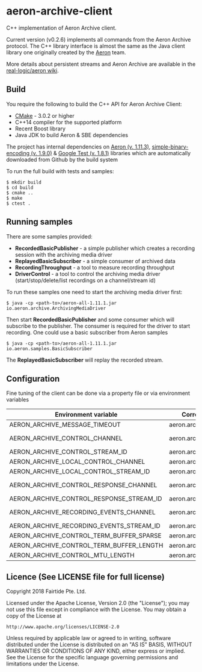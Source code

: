 # aeron-archive-client

C++ implementation of Aeron Archive client.

Current version (v0.2.6) implements all commands from the Aeron Archive protocol. The C++ library interface is almost the same as the Java client library one originally created by the [Aeron](https://github.com/real-logic/aeron) team.

More details about persistent streams and Aeron Archive are available in the [real-logic/aeron wiki](https://github.com/real-logic/aeron/wiki/Aeron-Archive).

## Build

You require the following to build the C++ API for Aeron Archive Client:

* [CMake](http://www.cmake.org/) - 3.0.2 or higher
* C++14 compiler for the supported platform
* Recent Boost library
* Java JDK to build Aeron & SBE dependencies

The project has internal dependencies on [Aeron (v. 1.11.3)](https://github.com/real-logic/aeron), [simple-binary-encoding (v. 1.9.0)](https://github.com/real-logic/simple-binary-encoding) & [Google Test (v. 1.8.1)](https://github.com/google/googletest) libraries which are automatically downloaded from Github by the build system

To run the full build with tests and samples:

```shell
$ mkdir build
$ cd build
$ cmake ..
$ make
$ ctest .
```

## Running samples

There are some samples provided:

* **RecordedBasicPublisher** - a simple publisher which creates a recording session with the archiving media driver
* **ReplayedBasicSubscriber** - a simple consumer of archived data
* **RecordingThroughput** - a tool to measure recording throughput
* **DriverControl** - a tool to control the archiving media driver (start/stop/delete/list recordings on a channel/stream id)

To run these samples one need to start the archiving media driver first:

```shell
$ java -cp <path-to>/aeron-all-1.11.1.jar io.aeron.archive.ArchivingMediaDriver
```

Then start **RecordedBasicPublisher** and some consumer which will subscribe to the publisher. The consumer is required for the driver to start recording. One could use a basic subscriber from Aeron samples

```shell
$ java -cp <path-to>/aeron-all-1.11.1.jar io.aeron.samples.BasicSubscriber
```

The **ReplayedBasicSubscriber** will replay the  recorded stream.

## Configuration

Fine tuning of the client can be done via a property file or via environment variables

| Environment variable | Corresponding Aeron property | Default value |
| ----------- | ----------- | ----------- |
| AERON_ARCHIVE_MESSAGE_TIMEOUT | aeron.archive.message.timeout | 5000000000 |
| AERON_ARCHIVE_CONTROL_CHANNEL | aeron.archive.control.channel | aeron:udp?endpoint=localhost:8010 |
| AERON_ARCHIVE_CONTROL_STREAM_ID | aeron.archive.control.stream.id | 10 |
| AERON_ARCHIVE_LOCAL_CONTROL_CHANNEL | aeron.archive.local.control.channel | aeron:ipc |
| AERON_ARCHIVE_LOCAL_CONTROL_STREAM_ID | aeron.archive.local.control.stream.id | 11 |
| AERON_ARCHIVE_CONTROL_RESPONSE_CHANNEL | aeron.archive.control.response.channel | aeron:udp?endpoint=localhost:8020 |
| AERON_ARCHIVE_CONTROL_RESPONSE_STREAM_ID | aeron.archive.control.response.stream.id | 20 |
| AERON_ARCHIVE_RECORDING_EVENTS_CHANNEL | aeron.archive.recording.events.channel | aeron:udp?endpoint=localhost:8030 |
| AERON_ARCHIVE_RECORDING_EVENTS_STREAM_ID | aeron.archive.recording.events.stream.id | 30 |
| AERON_ARCHIVE_CONTROL_TERM_BUFFER_SPARSE | aeron.archive.control.term.buffer.sparse | true |
| AERON_ARCHIVE_CONTROL_TERM_BUFFER_LENGTH | aeron.archive.control.term.buffer.length | 65536 |
| AERON_ARCHIVE_CONTROL_MTU_LENGTH | aeron.archive.control.mtu.length | 1408 |

## Licence (See LICENSE file for full license)
Copyright 2018 Fairtide Pte. Ltd.

Licensed under the Apache License, Version 2.0 (the "License");
you may not use this file except in compliance with the License.
You may obtain a copy of the License at

    http://www.apache.org/licenses/LICENSE-2.0

Unless required by applicable law or agreed to in writing, software
distributed under the License is distributed on an "AS IS" BASIS,
WITHOUT WARRANTIES OR CONDITIONS OF ANY KIND, either express or implied.
See the License for the specific language governing permissions and
limitations under the License.
